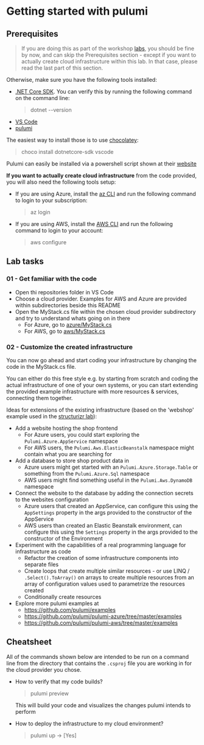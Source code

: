 # Getting started with pulumi

## Prerequisites

> If you are doing this as part of the workshop [labs](../../../../README.md), you should be fine by now, and can skip the Prerequisites section - except if you want to actually create cloud infrastructure within this lab. In that case, please read the last part of this section.

Otherwise, make sure you have the following tools installed:

- [.NET Core SDK](https://dotnet.microsoft.com/download). You can verify this by running the following command on the command line:
  > dotnet --version
- [VS Code](https://code.visualstudio.com/)
- [pulumi](https://www.pulumi.com/docs/get-started/install/)

The easiest way to install those is to use [chocolatey](https://chocolatey.org/install):
> choco install dotnetcore-sdk vscode

Pulumi can easily be installed via a powershell script shown at their [website](https://www.pulumi.com/docs/get-started/install/)

**If you want to actually create cloud infrastructure** from the code provided, you will also need the following tools setup:

- If you are using Azure, install the [az CLI](https://docs.microsoft.com/en-us/cli/azure/install-azure-cli) and run the following command to login to your subscription:
  > az login
- If you are using AWS, install the [AWS CLI](https://aws.amazon.com/de/cli/) and run the following command to login to your account:
  > aws configure

## Lab tasks

### 01 - Get familiar with the code

- Open thi repositories folder in VS Code
- Choose a cloud provider. Examples for AWS and Azure are provided within subdirectories beside this README
- Open the MyStack.cs file within the chosen cloud provider subdirectory and try to understand whats going on in there
  - For Azure, go to [azure/MyStack.cs](azure/MyStack.cs)
  - For AWS, go to [aws/MyStack.cs](aws/MyStack.cs)

### 02 - Customize the created infrastructure

You can now go ahead and start coding your infrastructure by changing the code in the MyStack.cs file.

You can either do this free style e.g. by starting from scratch and coding the actual infrastructure of one of your own systems, or you can start extending the provided example infrastructure with more resources & services, connecting them together. 

Ideas for extensions of the existing infrastructure (based on the 'webshop' example used in the [structurizr lab](../structurizr/README.md)):
- Add a website hosting the shop frontend
  - For Azure users, you could start exploring the `Pulumi.Azure.AppService` namespace
  - For AWS users, the `Pulumi.Aws.ElasticBeanstalk` namespace might contain what you are searching for
- Add a database to store shop product data in
  - Azure users might get started with an `Pulumi.Azure.Storage.Table` or something from the `Pulumi.Azure.Sql` namespace
  - AWS users might find something useful in the `Pulumi.Aws.DynamoDB` namespace
- Connect the website to the database by adding the connection secrets to the websites configuration
  - Azure users that created an AppService, can configure this using the `AppSettings` property in the args provided to the constructor of the AppService
  - AWS users than created an Elastic Beanstalk environment, can configure this using the `Settings` property in the args provided to the constructor of the Environment
- Experiment with the capabilities of a real programming language for infrastructure as code
  - Refactor the creation of some infrastructure components into separate files
  - Create loops that create multiple similar resources - or use LINQ / `.Select().ToArray()` on arrays to create multiple resources from an array of configuration values used to parametrize the resources created
  - Conditionally create resources 
- Explore more pulumi examples at
  - https://github.com/pulumi/examples
  - https://github.com/pulumi/pulumi-azure/tree/master/examples
  - https://github.com/pulumi/pulumi-aws/tree/master/examples

## Cheatsheet

All of the commands shown below are intended to be run on a command line from the directory that contains the `.csproj` file you are working in for the cloud provider you chose.

- How to verify that my code builds?
  > pulumi preview

  This will build your code and visualizes the changes pulumi intends to perform
- How to deploy the infrastructure to my cloud environment?
  > pulumi up → [Yes]
